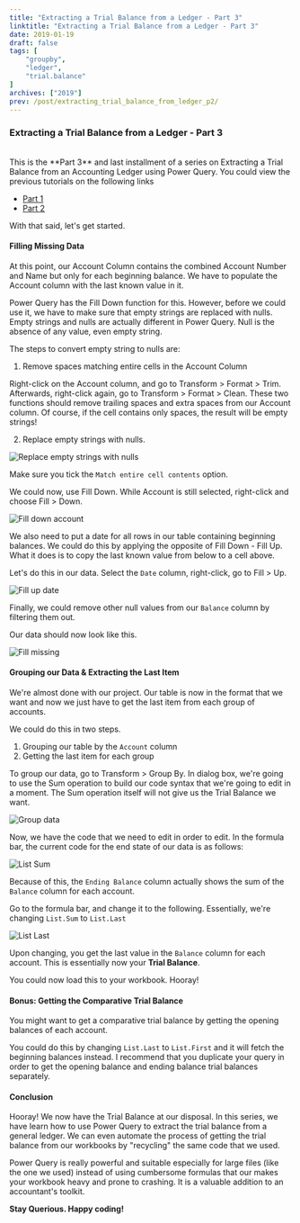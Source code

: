 ```yaml
---
title: "Extracting a Trial Balance from a Ledger - Part 3"
linktitle: "Extracting a Trial Balance from a Ledger - Part 3"
date: 2019-01-19
draft: false
tags: [
    "groupby",
    "ledger",
    "trial.balance"
]
archives: ["2019"]
prev: /post/extracting_trial_balance_from_ledger_p2/
---
```


### Extracting a Trial Balance from a Ledger - Part 3
<br>
This is the **Part 3** and last installment of a series on Extracting a Trial Balance from an Accounting Ledger using Power Query. You could view the previous tutorials on the following links

* [Part 1](/post/extracting_trial_balance_from_ledger_p1/)
* [Part 2](/post/extracting_trial_balance_from_ledger_p2/)

With that said, let's get started.

#### Filling Missing Data
At this point, our Account Column contains the combined Account Number and Name but only for each beginning balance. We have to populate the Account column with the last known value in it.

Power Query has the Fill Down function for this. However, before we could use it, we have to make sure that empty strings are replaced with nulls. Empty strings and nulls are actually different in Power Query. Null is the absence of any value, even empty string.

The steps to convert empty string to nulls are:

1. Remove spaces matching entire cells in the Account Column

Right-click on the Account column, and go to Transform > Format > Trim. Afterwards, right-click again, go to Transform > Format > Clean.
These two functions should remove trailing spaces and extra spaces from our Account column. Of course, if the cell contains only spaces, the result will be empty strings!

2. Replace empty strings with nulls.

![Replace empty strings with nulls](/img/extracting_trial_balance_from_ledger/replace_with_nulls.png)

Make sure you tick the `Match entire cell contents` option.

We could now, use Fill Down. While Account is still selected, right-click and choose Fill > Down.


![Fill down account](/img/extracting_trial_balance_from_ledger/fill_down_account.png)

We also need to put a date for all rows in our table containing beginning balances. We could do this by applying the opposite of Fill Down - Fill Up. What it does is to copy the last known value from below to a cell above.

Let's do this in our data. Select the `Date` column, right-click, go to Fill > Up.

![Fill up date](/img/extracting_trial_balance_from_ledger/fill_up_date.png)

Finally, we could remove other null values from our `Balance` column by filtering them out.

Our data should now look like this.

![Fill missing](/img/extracting_trial_balance_from_ledger/fill_missing.png)


#### Grouping our Data & Extracting the Last Item
We're almost done with our project. Our table is now in the format that we want and now we just have to get the last item from each group of accounts. 

We could do this in two steps.

1. Grouping our table by the `Account` column
2. Getting the last item for each group

To group our data, go to Transform > Group By. In dialog box, we're going to use the Sum operation to build our code syntax that we're going to edit in a moment. The Sum operation itself will not give us the Trial Balance we want.

![Group data](/img/extracting_trial_balance_from_ledger/group_data.png)

Now, we have the code that we need to edit in order to edit. In the formula bar, the current code for the end state of our data is as follows:

![List Sum](/img/extracting_trial_balance_from_ledger/list_sum.png)

Because of this, the `Ending Balance` column actually shows the sum of the `Balance` column for each account.

Go to the formula bar, and change it to the following. Essentially, we're changing `List.Sum` to `List.Last`

![List Last](/img/extracting_trial_balance_from_ledger/list_last.png)

Upon changing, you get the last value in the `Balance` column for each account. This is essentially now your **Trial Balance**.

You could now load this to your workbook. Hooray!

#### Bonus: Getting the Comparative Trial Balance
You might want to get a comparative trial balance by getting the opening balances of each account. 

You could do this by changing `List.Last` to `List.First` and it will fetch the beginning balances instead.
I recommend that you duplicate your query in order to get the opening balance and ending balance trial balances separately.

#### Conclusion
Hooray! We now have the Trial Balance at our disposal. In this series, we have learn how to use Power Query to extract the trial balance from a general ledger. We can even automate the process of getting the trial balance from our workbooks by "recycling" the same code that we used.

Power Query is really powerful and suitable especially for large files (like the one we used) instead of using cumbersome formulas that our makes your workbook heavy and prone to crashing. It is a valuable addition to an accountant's toolkit.

**Stay Querious. Happy coding!**